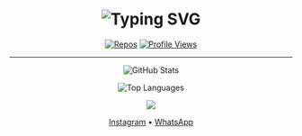 <h1 align="center">
  <img src="https://readme-typing-svg.demolab.com?size=28&duration=4000&pause=800&color=FFFFFF&center=true&vCenter=true&width=650&lines=Halo+semua;Saya+Henalvaro+Farrel+Bagas+Qusuma" alt="Typing SVG" />
</h1>

<p align="center">
  <a href="https://github.com/Henalvaro19?tab=repositories"><img alt="Repos" src="https://img.shields.io/badge/Repos-Explore-blue"></a>
  <a href="https://github.com/Henalvaro19"><img alt="Profile Views" src="https://komarev.com/ghpvc/?username=Henalvaro19&style=flat"></a>
</p>

---
<p align="center">
  <img src="https://github-readme-stats.vercel.app/api?username=Henalvaro19&show_icons=true&theme=radical" alt="GitHub Stats" />
</p>

<p align="center">
  <img src="https://github-readme-stats.vercel.app/api/top-langs/?username=Henalvaro19&layout=compact&theme=radical" alt="Top Languages" />
</p>

<p align="center">
  <img src="https://skillicons.dev/icons?i=py,cpp,html,css,js,git,github,linux,windows,vscode" />
</p>

<p align="center">
  <a href="https://instagram.com/username_igmu" target="_blank">Instagram</a> •
  <a href="https://wa.me/628xxxxxxxxxx" target="_blank">WhatsApp</a>
</p>
